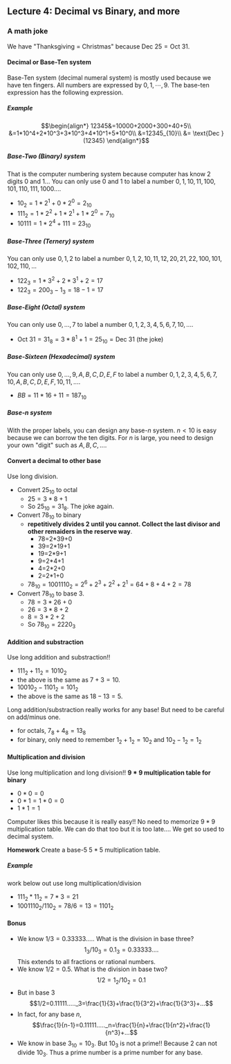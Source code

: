 ## Lecture 4: Decimal vs Binary, and more
### A math joke
We have "Thanksgiving = Christmas" because $\text{Dec }25=\text{Oct }31$.

#### Decimal or Base-Ten system
Base-Ten system (decimal numeral system) is mostly used because we have ten fingers. All numbers are expressed by $0,1,\cdots,9$. The base-ten expression has the following expression.
##### Example
$$\begin{align*}
12345&=10000+2000+300+40+5\\
&=1*10^4+2*10^3+3*10^3+4*10^1+5*10^0\\
&=12345_{10}\\
&= \text{Dec } (12345)
\end{align*}$$
##### Base-Two (Binary) system
That is the computer numbering system because computer has know 2 digits $0$ and $1$... You can only use $0$ and $1$ to label a number $0, 1, 10, 11, 100, 101, 110, 111, 1000....$
* $10_2=1*2^1+0*2^0=2_{10}$
* $111_2=1*2^2+1*2^1+1*2^0=7_{10}$
* $10111=1*2^4+111=23_{10}$

##### Base-Three (Ternery) system
You can only use $0,1,2$ to label a number $0,1,2,10,11,12,20,21,22,100,101, 102, 110,...$
* $122_3=1*3^2+2*3^1+2=17$
* $122_3=200_3-1_3=18-1=17$

##### Base-Eight (Octal) system
You can only use $0,...,7$ to label a number $0,1,2,3,4,5,6,7,10,....$
* $\text{Oct 31}=31_8=3*8^1+1=25_{10}=\text{Dec 31}$ (the joke)

##### Base-Sixteen (Hexadecimal) system
You can only use $0,...,9, A,B,C,D,E,F$ to label a number $0,1,2,3,4,5,6,7,10,A,B,C,D,E,F,10, 11,....$
* $BB=11*16+11=187_{10}$ 

##### Base-$n$ system
With the proper labels, you can design any base-$n$ system. $n<10$ is easy because we can borrow the ten digits. For $n$ is large, you need to design your own "digit" such as $A,B,C,...$.

#### Convert a decimal to other base
Use long division.
* Convert $25_{10}$ to octal
    * $25=3*8+1$  
    * So $25_{10}=31_8$. The joke again.
* Convert $78_{10}$ to binary
    * **repetitively divides $2$ until you cannot. Collect the last divisor and other remaiders in the reserve way**.
        * 78=2*39+0
        * 39=2*19+1
        * 19=2*9+1
        * 9=2*4+1
        * 4=2*2+0
        * 2=2*1+0
    * $78_{10}=1001110_2=2^6+2^3+2^2+2^1=64+8+4+2=78$ 
* Convert $78_{10}$ to base $3$.
    * $78=3*26+0$
    * $26=3*8+2$
    * $8=3*2+2$
    * So $78_{10}=2220_3$

#### Addition and substraction
Use long addition and substraction!!
* $111_2+11_2=1010_2$
* the above is the same as $7+3=10$.
* $10010_2-1101_2=101_2$
* the above is the same as $18-13=5$.

Long addition/substraction really works for any base! But need to be careful on add/minus one.
* for octals, $7_8+4_8=13_8$
* for binary, only need to remember $1_2+1_2=10_2$ and $10_2-1_2=1_2$

#### Multiplication and division
Use long multiplication and long division!!
**$9*9$ multiplication table for binary**
* $0*0=0$
* $0*1=1*0=0$
* $1*1=1$

Computer likes this because it is really easy!! No need to memorize $9*9$ multiplication table. We can do that too but it is too late.... We get so used to decimal system.

**Homework** Create a base-$5$ $5*5$ multiplication table.

##### Example
work below out use long multiplication/division
* $111_2*11_2=7*3=21$ 
* $1001110_2/110_2=78/6=13=1101_2$

#### Bonus
* We know $1/3=0.33333....$. What is the division in base three?
$$1_3/10_3=0.1_3=0.33333....$$
This extends to all fractions or rational numbers.
* We know $1/2=0.5$. What is the division in base two?
$$1/2=1_2/10_2=0.1$$
* But in base $3$
$$1/2=0.11111....._3=\frac{1}{3}+\frac{1}{3^2}+\frac{1}{3^3}+...$$
* In fact, for any base $n$,
$$\frac{1}{n-1}=0.11111....._n=\frac{1}{n}+\frac{1}{n^2}+\frac{1}{n^3}+...$$
* We know in base $3_{10}=10_3$. But $10_3$ is not a prime!! Because $2$ can not divide $10_3$. Thus a prime number is a prime number for any base.

